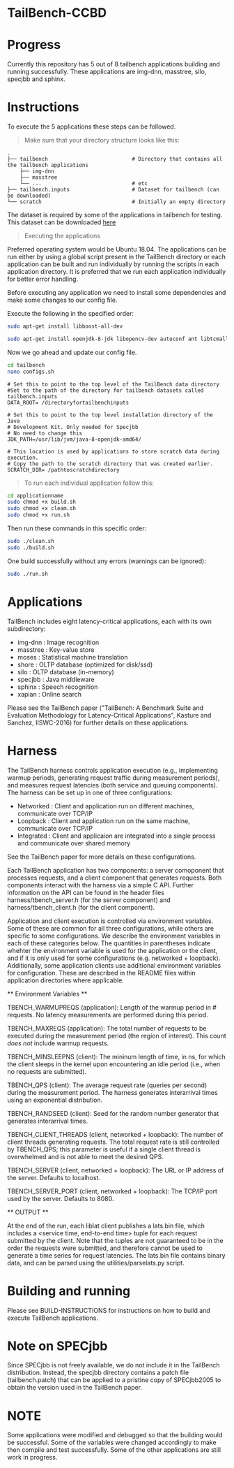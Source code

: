 # TailBench-CCBD

Progress
============
Currently this repository has 5 out of 8 tailbench applications building and running successfully. These applications are img-dnn, masstree, silo, specjbb and sphinx.

Instructions
============
To execute the 5 applications these steps can be followed.

> Make sure that your directory structure looks like this:

    .
    ├── tailbench                           # Directory that contains all the tailbench applications
        ├── img-dnn
        ├── masstree
        └── ...                             # etc 
    ├── tailbench.inputs                    # Dataset for tailbench (can be downloaded)
    └── scratch                             # Initially an empty directory

The dataset is required by some of the applications in tailbench for testing. This dataset can be downloaded [here](http://tailbench.csail.mit.edu/tailbench.inputs.tgz)

> Executing the applications

Preferred operating system would be Ubuntu 18.04.
The applications can be run either by using a global script present in the TailBench directory or each application can be built and run individually by running the scripts in each application directory.  It is preferred that we run each application individually for better error handling.

Before executing any application we need to install some dependencies and make some changes to our config file.

Execute the following in the specified order:

```bash
sudo apt-get install libboost-all-dev
```

```bash
sudo apt-get install openjdk-8-jdk libopencv-dev autoconf ant libtcmalloc-minimal4 swig google-perftools bzip2 libnuma-dev libjemalloc-dev libgoogle-perftools-dev libdb5.3++-dev libmysqld-dev libaio-dev uuid-dev libbz2-dev python-numpy python-scipy libgtop2-dev
```

Now we go ahead and update our config file.
```bash
cd tailbench
nano configs.sh
```

```env
# Set this to point to the top level of the TailBench data directory
#Set to the path of the directory for tailbench datasets called tailbench.inputs
DATA_ROOT= /directoryfortailbenchinputs

# Set this to point to the top level installation directory of the Java
# Development Kit. Only needed for Specjbb
# No need to change this
JDK_PATH=/usr/lib/jvm/java-8-openjdk-amd64/

# This location is used by applications to store scratch data during execution.
# Copy the path to the scratch directory that was created earlier.
SCRATCH_DIR= /pathtoscratchdirectory
```

> To run each individual application follow this:
```bash
cd applicationname
sudo chmod +x build.sh
sudo chmod +x cleam.sh
sudo chmod +x run.sh
```
Then run these commands in this specific order:
```bash
sudo ./clean.sh
sudo ./build.sh
```

One build successfully without any errors (warnings can be ignored):
```bash
sudo ./run.sh
```
Applications
============

TailBench includes eight latency-critical applications, each with its own
subdirectory:

 - img-dnn      : Image recognition
 - masstree     : Key-value store
 - moses        : Statistical machine translation
 - shore        : OLTP database (optimized for disk/ssd)
 - silo         : OLTP database (in-memory)
 - specjbb      : Java middleware
 - sphinx       : Speech recognition
 - xapian       : Online search

Please see the TailBench paper ("TailBench: A Benchmark Suite and Evaluation
Methodology for Latency-Critical Applications", Kasture and Sanchez, IISWC-2016)
for further details on these applications.


Harness
=======

The TailBench harness controls application execution (e.g., implementing warmup
periods, generating request traffic during measurement periods), and measures
request latencies (both service and queuing components). The harness can be set
up in one of three configurations:

 - Networked    : Client and application run on different machines, communicate
                  over TCP/IP
 - Loopback     : Client and application run on the same machine, communicate
                  over TCP/IP
 - Integrated   : Client and applicaion are integrated into a single process and
                  communicate over shared memory

See the TailBench paper for more details on these configurations.

Each TailBench application has two components: a server comoponent that
processes requests, and a client component that generates requests. Both
components interact with the harness via a simple C API. Further information on
the API can be found in the header files harness/tbench_server.h (for the server
component) and harness/tbench_client.h (for the client component). 

Application and client execution is controlled via environment variables. Some
of these are common for all three configurations, while others are specific to
some configurations. We describe the environment variables in each of these
categories below. The quantities in parentheses indicate whehter the environment
variable is used for the application or the client, and if it is only used for
some configurations (e.g. networked + loopback).  Additionally, some application
clients use additional environment variables for configuration. These are
described in the README files within application directories where applicable.

** Environment Variables **

TBENCH_WARMUPREQS (application): Length of the warmup period in # requests. No
latency measurements are performed during this period.

TBENCH_MAXREQS (application): The total number of requests to be executed during
the measurement period (the region of interest). This count *does not* include
warmup requests.

TBENCH_MINSLEEPNS (client): The mininum length of time, in ns, for which the
client sleeps in the kernel upon encountering an idle period (i.e., when no
requests are submitted).

TBENCH_QPS (client): The average request rate (queries per second) during the
measurement period. The harness generates interarrival times using an
exponential distribution.

TBENCH_RANDSEED (client): Seed for the random number generator that generates
interarrival times.

TBENCH_CLIENT_THREADS (client, networked + loopback): The number of client
threads generating requests. The total request rate is still controlled by
TBENCH_QPS; this parameter is useful if a single client thread is overwhelmed
and is not able to meet the desired QPS.

TBENCH_SERVER (client, networked + loopback): The URL or IP address of the
server. Defaults to localhost.

TBENCH_SERVER_PORT (client, networked + loopback): The TCP/IP port used by the
server. Defaults to 8080.

** OUTPUT **

At the end of the run, each liblat client publishes a lats.bin file, which
includes a <service time, end-to-end time> tuple for each request submitted by
the client. Note that the tuples are not guaranteed to be in the order the
requests were submitted, and therefore cannot be used to generate a time series
for request latencies. The lats.bin file contains binary data, and can be parsed
using the utilities/parselats.py script.

Building and running
====================
Please see BUILD-INSTRUCTIONS for instructions on how to build and execute
TailBench applications.

Note on SPECjbb
===============
Since SPECjbb is not freely available, we do not include it in the TailBench
distribution. Instead, the specjbb directory contains a patch file
(tailbench.patch) that can be applied to a pristine copy of SPECjbb2005 to
obtain the version used in the TailBench paper.

NOTE
=====
Some applications were modified and debugged so that the building would be successful. Some of the variables were changed accordingly to make then compile and test successfully. Some of the other applications are still work in progress.